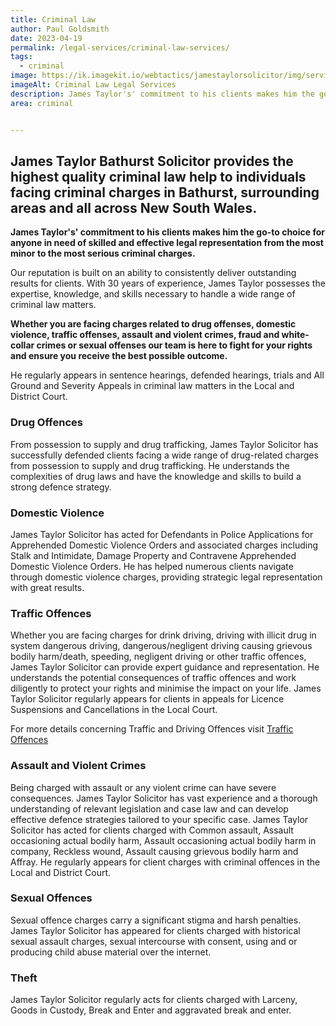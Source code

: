 ```yaml
---
title: Criminal Law
author: Paul Goldsmith
date: 2023-04-19
permalink: /legal-services/criminal-law-services/
tags:
  - criminal
image: https://ik.imagekit.io/webtactics/jamestaylorsolicitor/img/services/legal-600x400.jpg
imageAlt: Criminal Law Legal Services
description: James Taylor's' commitment to his clients makes him the go-to choice for anyone in need of skilled and effective legal representation from the most minor to the most serious criminal charges.
area: criminal


---
```




## James Taylor Bathurst Solicitor provides the highest quality criminal law help to individuals facing criminal charges in Bathurst, surrounding areas and all across New South Wales. ##

**James Taylor's' commitment to his clients makes him the go-to choice for anyone in need of skilled and effective legal representation from the most minor to the most serious criminal charges.**

Our reputation is built on an ability to consistently deliver outstanding results for clients. With 30 years of experience, James Taylor possesses the expertise, knowledge, and skills necessary to handle a wide range of criminal law matters.

**Whether you are facing charges related to drug offenses, domestic violence, traffic offenses, assault and violent crimes, fraud and white-collar crimes or sexual offenses our team is here to fight for your rights and ensure you receive the best possible outcome.**

He regularly appears in sentence hearings, defended hearings, trials and All Ground and Severity Appeals in criminal law matters in the Local and District Court.

### Drug Offences ###
From possession to supply and drug trafficking, James Taylor Solicitor has successfully defended clients facing a wide range of drug-related charges from possession to supply and drug trafficking. He understands the complexities of drug laws and have the knowledge and skills to build a strong defence strategy.

### Domestic Violence ###
James Taylor Solicitor has acted for Defendants in Police Applications for Apprehended Domestic Violence Orders and associated charges including Stalk and Intimidate, Damage Property and Contravene Apprehended Domestic Violence Orders. He has helped numerous clients navigate through domestic violence charges, providing strategic legal representation with great results.

### Traffic Offences ###
Whether you are facing charges for drink driving, driving with illicit drug in system dangerous driving, dangerous/negligent driving causing grievous bodily harm/death, speeding, negligent driving or other traffic offences, James Taylor Solicitor can provide expert guidance and representation. He understands the potential consequences of traffic offences and work diligently to protect your rights and minimise the impact on your life. James Taylor Solicitor regularly appears for clients in appeals for Licence Suspensions and Cancellations in the Local Court.

<p>For more details concerning Traffic and Driving Offences visit <a href="/legal-services/traffic-and-driving-offences/" title="Traffic and Driving Offences" alt="Traffic and Driving Offences link">Traffic Offences</a></p>

### Assault and Violent Crimes ###
Being charged with assault or any violent crime can have severe consequences. James Taylor Solicitor has vast experience and a thorough understanding of relevant legislation and case law and can develop effective defence strategies tailored to your specific case. James Taylor Solicitor has acted for clients charged with Common assault, Assault occasioning actual bodily harm, Assault occasioning actual bodily harm in company, Reckless wound, Assault causing grievous bodily harm and Affray. He regularly appears for client charges with criminal offences in the Local and District Court.

### Sexual Offences ###
Sexual offence charges carry a significant stigma and harsh penalties. James Taylor Solicitor has appeared for clients charged with historical sexual assault charges, sexual intercourse with consent, using and or producing child abuse material over the internet.

### Theft ###
James Taylor Solicitor regularly acts for clients charged with Larceny, Goods in Custody, Break and Enter and aggravated break and enter.